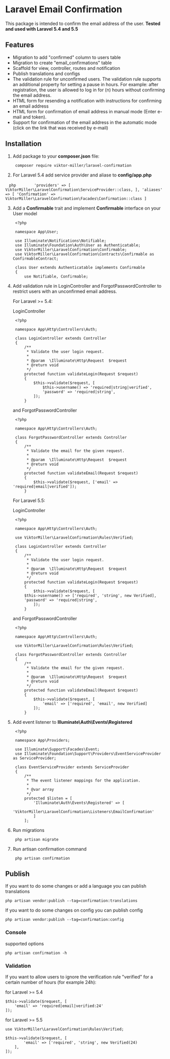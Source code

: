 # Laravel Email Confirmation # 

This package is intended to confirm the email address of the user. **Tested and used with Laravel 5.4 and 5.5**

## Features ##
- Migration to add "confirmed" column to users table
- Migration to create "email_confirmations" table
- Scaffold for view, controller, routes and notification
- Publish translations and configs
- The validation rule for unconfirmed users. The validation rule supports an additional property for setting a pause in hours. For example: after registration, the user is allowed to log in for (n) hours without confirming the email address.
- HTML form for resending a notification with instructions for confirming an email address
- HTML form for confirmation of email address in manual mode (Enter e-mail and token).
- Support for confirmation of the email address in the automatic mode (click on the link that was received by e-mail)


## Installation ##

1. Add package to your **composer.json** file:

        composer require viktor-miller/laravel-confirmation
	
2. For Laravel 5.4 add service provider and aliase to **config/app.php**

    ```php
        'providers' => [
            ViktorMiller\LaravelConfirmation\ServiceProvider::class,
        ],
        'aliases' => [
            'Confirmation' => ViktorMiller\LaravelConfirmation\Facades\Confirmation::class
        ]
    ```

3. Add a **Confirmable** trait and implement **Confirmable** interface on your User model

        <?php

        namespace App\User;

        use Illuminate\Notifications\Notifiable;
        use Illuminate\Foundation\Auth\User as Authenticatable;
        use ViktorMiller\LaravelConfirmation\Confirmable;
        use ViktorMiller\LaravelConfirmation\Contracts\Confirmable as ConfirmableContract;

        class User extends Authenticatable implements Confirmable
        {
            use Notifiable, Confirmable;

4. Add validation rule in LoginController and ForgotPasswordController to restrict users with an unconfirmed email address.

    For Laravel >= 5.4:

    LoginController

        <?php

        namespace App\Http\Controllers\Auth;

        class LoginController extends Controller
        {
            /**
             * Validate the user login request.
             *
             * @param  \Illuminate\Http\Request  $request
             * @return void
             */
            protected function validateLogin(Request $request)
            {
                $this->validate($request, [
                    $this->username() => 'required|string|verified',
                    'password' => 'required|string',
                ]);
            }

    and ForgotPasswordController

        <?php

        namespace App\Http\Controllers\Auth;

        class ForgotPasswordController extends Controller
        { 
            /**
             * Validate the email for the given request.
             *
             * @param  \Illuminate\Http\Request  $request
             * @return void
             */
            protected function validateEmail(Request $request)
            {
                $this->validate($request, ['email' => 'required|email|verified']);
            }
	    
    For Laravel 5.5:
	
    LoginController

        <?php

        namespace App\Http\Controllers\Auth;

        use ViktorMiller\LaravelConfirmation\Rules\Verified;

        class LoginController extends Controller
        {
            /**
             * Validate the user login request.
             *
             * @param  \Illuminate\Http\Request  $request
             * @return void
             */
            protected function validateLogin(Request $request)
            {
                $this->validate($request, [
            $this->username() => ['required', 'string', new Verified],
            'password' => 'required|string',
                ]);
            }
	    
    and ForgotPasswordController
	
        <?php

        namespace App\Http\Controllers\Auth;

        use ViktorMiller\LaravelConfirmation\Rules\Verified;

        class ForgotPasswordController extends Controller
        { 
            /**
             * Validate the email for the given request.
             *
             * @param  \Illuminate\Http\Request  $request
             * @return void
             */
            protected function validateEmail(Request $request)
            {
                $this->validate($request, [
                    'email' => ['required', 'email', new Verified]
                ]);
            }

5. Add event listener to **Illuminate\Auth\Events\Registered**
	
        <?php

        namespace App\Providers;

        use Illuminate\Support\Facades\Event;
        use Illuminate\Foundation\Support\Providers\EventServiceProvider as ServiceProvider;

        class EventServiceProvider extends ServiceProvider
        {
            /**
             * The event listener mappings for the application.
             *
             * @var array
             */
            protected $listen = [
                'Illuminate\Auth\Events\Registered' => [
                    'ViktorMiller\LaravelConfirmation\Listeners\EmailConfirmation'
                ]
            ];

6. Run migrations
    
        php artisan migrate
	
7. Run artisan confirmation command
	
        php artisan confirmation


## Publish ##

If you want to do some changes or add a language you can publish translations

	php artisan vendor:publish --tag=confirmation:translations

If you want to do some changes on config you can publish config

	php artisan vendor:publish --tag=confirmation:config
	
### Console ###
supported options

	php artisan confirmation -h
	
### Validation ###
If you want to allow users to ignore the verification rule "verified" for a certain number of hours (for example 24h):

for Laravel >= 5.4
    
    $this->validate($request, [
        'email' => 'required|email|verified:24'
    ]);
    
for Laravel >= 5.5
	
    use ViktorMiller\LaravelConfirmation\Rules\Verified;
	
    $this->validate($request, [
            'email' => ['required', 'string', new Verified(24)
        ],
    ]);

